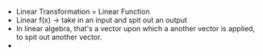 - Linear Transformation = Linear Function
- Linear f(x) -> take in an input and spit out an output
- In linear algebra, that's a vector upon which a another vector is applied, to spit out another vector.
- 